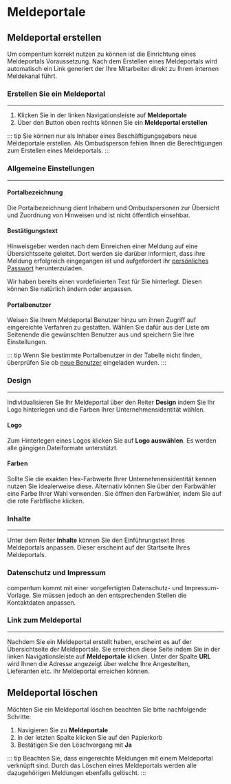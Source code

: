 # Meldeportale


## Meldeportal erstellen

Um compentum korrekt nutzen zu können ist die Einrichtung eines Meldeportals Voraussetzung.
Nach dem Erstellen eines Meldeportals wird automatisch ein Link generiert der Ihre Mitarbeiter direkt zu Ihrem internen Meldekanal führt.

### Erstellen Sie ein Meldeportal
---
1. Klicken Sie in der linken Navigationsleiste auf **Meldeportale**
2. Über den Button oben rechts können Sie ein **Meldeportal erstellen**

::: tip
Sie können nur als Inhaber eines Beschäftigungsgebers neue Meldeportale erstellen. Als Ombudsperson fehlen Ihnen die Berechtigungen zum Erstellen eines Meldeportals.
:::

### Allgemeine Einstellungen
---

#### Portalbezeichnung
Die Portalbezeichnung dient Inhabern und Ombudspersonen zur Übersicht und Zuordnung von Hinweisen und ist nicht öffentlich einsehbar.

#### Bestätigungstext
Hinweisgeber werden nach dem Einreichen einer Meldung auf eine Übersichtsseite geleitet. Dort werden sie darüber informiert, dass ihre Meldung erfolgreich eingegangen ist und aufgefordert ihr [persönliches Passwort](/hilfe/verfahren.html#verfahrens-passwort) herunterzuladen.

Wir haben bereits einen vordefinierten Text für Sie hinterlegt. Diesen können Sie natürlich ändern oder anpassen.

#### Portalbenutzer
Weisen Sie Ihrem Meldeportal Benutzer hinzu um ihnen Zugriff auf eingereichte Verfahren zu gestatten. Wählen Sie dafür aus der Liste am Seitenende die gewünschten Benutzer aus und speichern Sie Ihre Einstellungen.

::: tip
Wenn Sie bestimmte  Portalbenutzer in der Tabelle nicht  finden, überprüfen Sie ob [neue Benutzer](/hilfe/konfiguration.html#benutzerverwaltung) eingeladen wurden.
:::

### Design
---

Individualisieren Sie Ihr Meldeportal über den Reiter **Design** indem Sie Ihr Logo hinterlegen und die Farben Ihrer Unternehmensidentität wählen.

#### Logo
Zum Hinterlegen eines Logos klicken Sie auf **Logo auswählen**. Es werden alle gängigen Dateiformate unterstützt.

#### Farben
Sollte Sie die exakten Hex-Farbwerte Ihrer Unternehmensidentität kennen nutzen Sie idealerweise diese. Alternativ können Sie über den Farbwähler eine Farbe Ihrer Wahl verwenden. Sie öffnen den Farbwähler, indem Sie auf die rote Farbfläche klicken.

### Inhalte
---
Unter dem Reiter **Inhalte** können Sie den Einführungstext Ihres Meldeportals anpassen. Dieser erscheint auf der Startseite Ihres Meldeportals.

### Datenschutz und Impressum

compentum kommt mit einer vorgefertigten Datenschutz- und Impressum-Vorlage. Sie müssen jedoch an den entsprechenden Stellen die Kontaktdaten anpassen.


### Link zum Meldeportal
---
Nachdem Sie ein Meldeportal erstellt haben, erscheint es auf der Übersichtseite der Meldeportale. Sie erreichen diese Seite indem Sie in der linken Navigationsleiste auf **Meldeportale** klicken. Unter der Spalte **URL** wird Ihnen die Adresse angezeigt über welche Ihre Angestellten, Lieferanten etc. Ihr Meldeportal erreichen können.



## Meldeportal löschen

Möchten Sie ein Meldeportal löschen beachten Sie bitte nachfolgende Schritte:

1. Navigieren Sie zu **Meldeportale**
2. In der letzten Spalte klicken Sie auf den Papierkorb
3. Bestätigen Sie den Löschvorgang mit **Ja**

::: tip
Beachten Sie, dass eingereichte Meldungen mit einem Meldeportal verknüpft sind. Durch das Löschen eines Meldeportals werden alle dazugehörigen Meldungen ebenfalls gelöscht.
:::